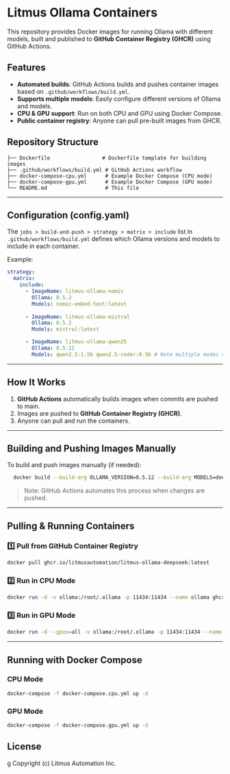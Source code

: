 # Litmus Ollama Containers

This repository provides Docker images for running Ollama with different models, built and published to **GitHub Container Registry (GHCR)** using GitHub Actions.

## Features
- **Automated builds**: GitHub Actions builds and pushes container images based on `.github/workflows/build.yml`.
- **Supports multiple models**: Easily configure different versions of Ollama and models.
- **CPU & GPU support**: Run on both CPU and GPU using Docker Compose.
- **Public container registry**: Anyone can pull pre-built images from GHCR.

## Repository Structure
```
├── Dockerfile                 # Dockerfile template for building images
├── .github/workflows/build.yml # GitHub Actions workflow
├── docker-compose-cpu.yml      # Example Docker Compose (CPU mode)
├── docker-compose-gpu.yml      # Example Docker Compose (GPU mode)
└── README.md                   # This file
```

---

## Configuration (config.yaml)
The `jobs > build-and-push > strategy > matrix > include` list in `.github/workflows/build.yml` defines which Ollama versions and models to include in each container.

Example:
```yaml
strategy:
  matrix:
    include:
      - ImageName: litmus-ollama-nomic
        Ollama: 0.5.2
        Models: nomic-embed-text:latest
      
      - ImageName: litmus-ollama-mistral
        Ollama: 0.5.2
        Models: mistral:latest

      - ImageName: litmus-ollama-qwen25
        Ollama: 0.5.12
        Models: qwen2.5:1.5b qwen2.5-coder:0.5b # Note multiple modes can be loaded in a space delimited list
```

---

## How It Works
1. **GitHub Actions** automatically builds images when commits are pushed to main.
2. Images are pushed to **GitHub Container Registry (GHCR)**.
3. Anyone can pull and run the containers.

---

## Building and Pushing Images Manually
To build and push images manually (if needed):
```bash
  docker build --build-arg OLLAMA_VERSION=0.5.12 --build-arg MODELS=deepseek-r1:1.5b Dockerfile
```
> Note: GitHub Actions automates this process when changes are pushed.

---

## Pulling & Running Containers
### **1️⃣ Pull from GitHub Container Registry**
```bash
docker pull ghcr.io/litmusautomation/litmus-ollama-deepseek:latest
```

### **2️⃣ Run in CPU Mode**
```bash
docker run -d -v ollama:/root/.ollama -p 11434:11434 --name ollama ghcr.io/litmusautomation/litmus-ollama-deepseek:latest
```

### **3️⃣ Run in GPU Mode**
```bash
docker run -d --gpus=all -v ollama:/root/.ollama -p 11434:11434 --name ollama ghcr.io/litmusautomation/litmus-ollama-llama3:latest
```

---

## Running with Docker Compose
### **CPU Mode**
```bash
docker-compose -f docker-compose.cpu.yml up -d
```

### **GPU Mode**
```bash
docker-compose -f docker-compose.gpu.yml up -d
```

## License
g
Copyright (c) Litmus Automation Inc.


